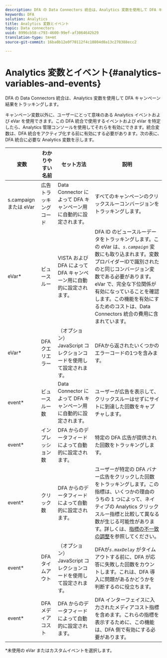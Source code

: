 ```yaml
---
description: DFA の Data Connectors 統合は、Analytics 変数を使用して DFA キャンペーン結果をトラッキングします。
keywords: DFA
solution: Analytics
title: Analytics 変数とイベント
topic: Data connectors
uuid: 8996cb58-c793-4600-99ef-af3064642b29
translation-type: tm+mt
source-git-commit: 16ba0b12e0f70112f4c10804d0a13c278388ecc2

---
```



# Analytics 変数とイベント{#analytics-variables-and-events}

DFA の Data Connectors 統合は、Analytics 変数を使用して DFA キャンペーン結果をトラッキングします。

キャンペーン変数以外に、ユーザーにとって意味のある Analytics イベントおよび eVar を使用できます。この DFA 統合で使用するイベントおよび eVar を特定したら、Analytics 管理コンソールを使用してそれらを有効にできます。統合変数は、DFA 統合をアクティブ化する前に有効にする必要があります。次の表に、DFA 統合に必要な Analytics 変数を示します。

| 変数 | わかりやすい名前 | セット方法 | 説明 |
|---|---|---|---|
| s.campaign または eVar | 広告トラッキングコード | Data Connector によって DFA キャンペーン用に自動的に設定されます。 | すべてのキャンペーンのクリックスルーコンバージョンをトラッキングします。 |
| eVar* | ビュースルー | VISTA および DFA によって DFA キャンペーン用に自動的に設定されます。 | DFA ID のビュースルーデータをトラッキングします。この eVar は、*`s.campaign`* 変数にも取り込まれます。変数プロバイダーIDで識別されたのと同じコンバージョン変数である必要があります。 eVar で、完全な下位関係が有効になっていることを確認します。この機能を有効にするためのコストは、Data Connectors 統合の費用に含まれています。 |
| eVar* | DFA クエリエラー | （オプション）JavaScript コレクションコードを使用して設定されます。 | DFAから返されたいくつかのエラーコードの1つを含みます。 |
| event* | ビュースルー数 | Data Connector によって DFA キャンペーン用に自動的に設定されます。 | ユーザーが広告を表示して、クリックスルーはせずにサイトに到達した回数をキャプチャします。 |
| event* | インプレッション数 | DFA からのデータフィードによって自動的に設定されます。 | 特定の DFA 広告が提供された回数をトラッキングします。 |
| event* | クリック数 | DFA からのデータフィードによって自動的に設定されます。 | ユーザーが特定の DFA バナー広告をクリックした回数をトラッキングします。この指標は、いくつかの理由のうちの 1 つによって、ネイティブの Analytics クリックスルー指標と比較して異なる数が生じる可能性があります。詳しくは、[指標の不一致の調整](/help/import/data-connectors/dfa-data-connector-analytics/dfa-reconciling-metric-discrepancies.md)を参照してください。 |
| event* | DFA タイムアウト | （オプション）JavaScript コレクションコードを使用して設定されます。 | DFAが&#x200B;*`s.maxDelay`* がタイムアウトする前に、DFA が応答に失敗した回数をカウントします。これは、DFA 導入に問題があるかどうかを判断するのに役立ちます。 |
| event* | DFA メディアコスト | DFA からのデータフィードによって自動的に設定されます。 | DFA インターフェイスに入力されたメディアコスト指標を含めます。これらの指標を表示するために、この機能は、DFA 側で有効にする必要があります。 |

*未使用の eVar またはカスタムイベントを選択します。
